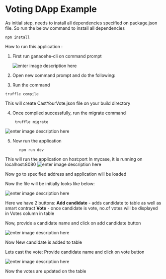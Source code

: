 

# Voting DApp Example



As initial step, needs to install all dependencies specified on package.json file. So run the below command to install all dependencies

	npm install

How to run this application :
  1. First run ganacehe-cli on command prompt
  
  
     ![enter image description here](https://lh3.googleusercontent.com/qGUDGpwi-2HnFWnVh-rJEpa1bvmslSkZKv75-MidhP2bYEZsoI5emQv0qqgZWJRxEa1S0b1sCUrz)
  2. Open new command prompt and do the following:
  3. Run the command  

	truffle compile
    

This will create CastYourVote.json file on your build directory
    
  4. Once compiled successfully, run the migrate command
	  
		  truffle migrate
  
  ![enter image description here](https://lh3.googleusercontent.com/g_YZloD1ZKc_fD6_c50DxHGt55n0-oqPe-QcgZoEgrBbMFq1xHiQfyR4c7e9XtcTfDIWdVEtEd32)
  
    


      
   5. Now run the application
		 
			 npm run dev 
        
 This will run the application on host:port 
  In mycase, it is running on localhost:8080
![enter image description here](https://lh3.googleusercontent.com/0aL8R7d1QrowOrP_jp3tYN2YO3SW08zXAnQQK_yQn8jpGDgHc3PfsQpaKEt_9FxX94Y2RM5HFQuG)
     
Now go to specified address and application will be loaded
     
  Now the file will be initially looks like below:


![enter image description here](https://lh3.googleusercontent.com/Uxp9ruklxKD5slHq2cs14RY2ICL6_eRMNBb246cwei45_foo2bnmsPcTtsjSFk9tD3J0huoYaACO)
  

Here we have 2 buttons:
**Add candidate** - adds candidate to table as well as smart contract
**Vote** -  once candidate is vote, no.of votes will be displayed in Votes column in table

Now, provide a candidate name and click on add candidate button

![enter image description here](https://lh3.googleusercontent.com/fY3AxmlD_Z46c2sdxZfJ1iTlDx9QYelTsyrj71EiS7FnYGUYKfJZ3EdZ4qfPTiQdLwCDfOsJnNDO)


Now New candidate is added to table

Lets cast the vote:
Provide candidate name and click on vote button

![enter image description here](https://lh3.googleusercontent.com/g5LsmKKCA89Sg2UdWF-HOHkmycb6K2aZaVWreXyf9LC_6FfvOEq6rrijOMwEq8Z8-piFpmnns3gZ)


Now the votes are updated on the table
